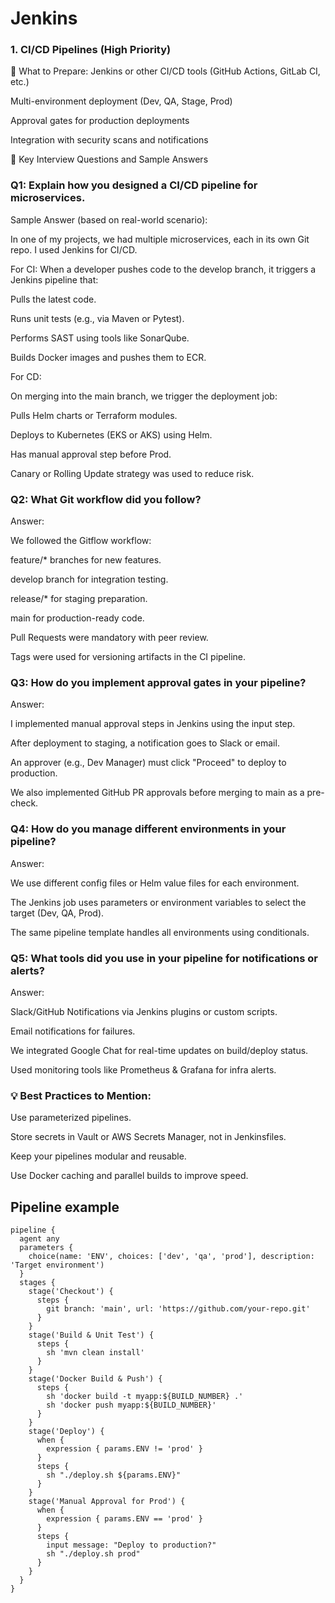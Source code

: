 # Jenkins
### 1. CI/CD Pipelines (High Priority)
📌 What to Prepare:
Jenkins or other CI/CD tools (GitHub Actions, GitLab CI, etc.)

Multi-environment deployment (Dev, QA, Stage, Prod)

Approval gates for production deployments

Integration with security scans and notifications

🎯 Key Interview Questions and Sample Answers
### Q1: Explain how you designed a CI/CD pipeline for microservices.
Sample Answer (based on real-world scenario):

In one of my projects, we had multiple microservices, each in its own Git repo. I used Jenkins for CI/CD.

For CI: When a developer pushes code to the develop branch, it triggers a Jenkins pipeline that:

Pulls the latest code.

Runs unit tests (e.g., via Maven or Pytest).

Performs SAST using tools like SonarQube.

Builds Docker images and pushes them to ECR.

For CD:

On merging into the main branch, we trigger the deployment job:

Pulls Helm charts or Terraform modules.

Deploys to Kubernetes (EKS or AKS) using Helm.

Has manual approval step before Prod.

Canary or Rolling Update strategy was used to reduce risk.

### Q2: What Git workflow did you follow?
Answer:

We followed the Gitflow workflow:

feature/* branches for new features.

develop branch for integration testing.

release/* for staging preparation.

main for production-ready code.

Pull Requests were mandatory with peer review.

Tags were used for versioning artifacts in the CI pipeline.

### Q3: How do you implement approval gates in your pipeline?
Answer:

I implemented manual approval steps in Jenkins using the input step.

After deployment to staging, a notification goes to Slack or email.

An approver (e.g., Dev Manager) must click "Proceed" to deploy to production.

We also implemented GitHub PR approvals before merging to main as a pre-check.

### Q4: How do you manage different environments in your pipeline?
Answer:

We use different config files or Helm value files for each environment.

The Jenkins job uses parameters or environment variables to select the target (Dev, QA, Prod).

The same pipeline template handles all environments using conditionals.

### Q5: What tools did you use in your pipeline for notifications or alerts?
Answer:

Slack/GitHub Notifications via Jenkins plugins or custom scripts.

Email notifications for failures.

We integrated Google Chat for real-time updates on build/deploy status.

Used monitoring tools like Prometheus & Grafana for infra alerts.

### 💡 Best Practices to Mention:
Use parameterized pipelines.

Store secrets in Vault or AWS Secrets Manager, not in Jenkinsfiles.

Keep your pipelines modular and reusable.

Use Docker caching and parallel builds to improve speed.



## Pipeline example

```
pipeline {
  agent any
  parameters {
    choice(name: 'ENV', choices: ['dev', 'qa', 'prod'], description: 'Target environment')
  }
  stages {
    stage('Checkout') {
      steps {
        git branch: 'main', url: 'https://github.com/your-repo.git'
      }
    }
    stage('Build & Unit Test') {
      steps {
        sh 'mvn clean install'
      }
    }
    stage('Docker Build & Push') {
      steps {
        sh 'docker build -t myapp:${BUILD_NUMBER} .'
        sh 'docker push myapp:${BUILD_NUMBER}'
      }
    }
    stage('Deploy') {
      when {
        expression { params.ENV != 'prod' }
      }
      steps {
        sh "./deploy.sh ${params.ENV}"
      }
    }
    stage('Manual Approval for Prod') {
      when {
        expression { params.ENV == 'prod' }
      }
      steps {
        input message: "Deploy to production?"
        sh "./deploy.sh prod"
      }
    }
  }
}
```
